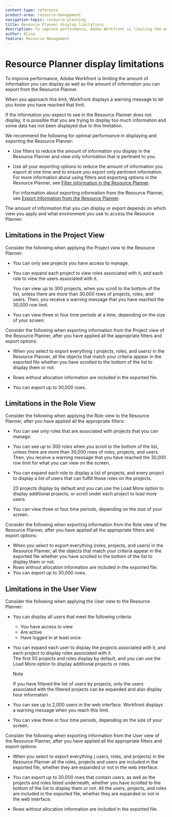 ```yaml
---
content-type: reference
product-area: resource-management
navigation-topic: resource-planning
title: Resource Planner display limitations
description: To improve performance, Adobe Workfront is limiting the amount of information you can display as well as the amount of information you can export from the Resource Planner.
author: Alina
feature: Resource Management
---
```


# Resource Planner display limitations

To improve performance, Adobe Workfront is limiting the amount of information you can display as well as the amount of information you can export from the Resource Planner.

When you approach this limit, Workfront displays a warning message to let you know you have reached that limit.

If the information you expect to see in the Resource Planner does not display, it is possible that you are trying to display too much information and some data has not been displayed due to this limitation.

We recommend the following for optimal performance in displaying and exporting the Resource Planner:

* Use filters to reduce the amount of information you display in the Resource Planner and view only information that is pertinent to you.
* Use all your exporting options to reduce the amount of information you export at one time and to ensure you export only pertinent information.  
  For more information about using filters and exporting options in the Resource Planner, see [Filter information in the Resource Planner](../../resource-mgmt/resource-planning/filter-resource-planner.md).

  For information about exporting information from the Resource Planner, see [Export information from the Resource Planner](../../resource-mgmt/resource-planning/export-resource-planner.md).

The amount of information that you can display or export depends on which view you apply and what environment you use to access the Resource Planner.

## Limitations in the Project View

Consider the following when applying the Project view to the Resource Planner:

* You can only see projects you have access to manage. 
* You can expand each project to view roles associated with it, and each role to view the users associated with it.

  You can view up to 300 projects, when you scroll to the bottom of the list, unless there are more than 30,000 rows of projects, roles, and users. Then, you receive a warning message that you have reached the 30,000 row limit. 

* You can view three or four time periods at a time, depending on the size of your screen.

Consider the following when exporting information from the Project view of the Resource Planner, after you have applied all the appropriate filters and export options:

* When you select to export everything ( projects, roles, and users) in the Resource Planner, all the objects that match your criteria appear in the exported file whether you have scrolled to the bottom of the list to display them or not.
* Rows without allocation information are included in the exported file.

* You can export up to 30,000 rows.

## Limitations in the Role View

Consider the following when applying the Role view to the Resource Planner, after you have applied all the appropriate filters:

* You can see only roles that are associated with projects that you can manage.

* You can see up to 300 roles when you scroll to the bottom of the list, unless there are more than 30,000 rows of roles, projects, and users. Then, you receive a warning message that you have reached the 30,000 row limit for what you can view on the screen.
* You can expand each role to display a list of projects, and every project to display a list of users that can fulfill those roles on the projects.

  20 projects display by default and you can use the Load More option to display additional projects, or scroll under each project to load more users.

* You can view three or four time periods, depending on the size of your screen.

Consider the following when exporting information from the Role view of the Resource Planner, after you have applied all the appropriate filters and export options:

* When you select to export everything (roles, projects, and users) in the Resource Planner, all the objects that match your criteria appear in the exported file whether you have scrolled to the bottom of the list to display them or not.
* Rows without allocation information are included in the exported file.
* You can export up to 30,000 rows.

## Limitations in the User View

Consider the following when applying the User view to the Resource Planner:

* You can display all users that meet the following criteria:

   * You have access to view
   * Are active
   * Have logged in at least once.

* You can expand each user to display the projects associated with it, and each project to display roles associated with it.  
  The first 50 projects and roles display by default, and you can use the Load More option to display additional projects or roles.

  >[!NOTE]
  >
  >If you have filtered the list of users by projects, only the users associated with the filtered projects can be expanded and also display hour information

* You can see up to 2,000 users in the web interface. Workfront displays a warning message when you reach this limit.
* You can view three or four time periods, depending on the size of your screen.

Consider the following when exporting information from the User view of the Resource Planner, after you have applied all the appropriate filters and export options:

* When you select to export everything ( users, roles, and projects) in the Resource Planner all the roles, projects and users are included in the exported file, whether they are expanded or not in the web interface.

* You can export up to 30,000 rows that contain users, as well as the projects and roles listed underneath, whether you have scrolled to the bottom of the list to display them or not. All the users, projects, and roles are included in the exported file, whether they are expanded or not in the web interface. 
* Rows without allocation information are included in the exported file.

